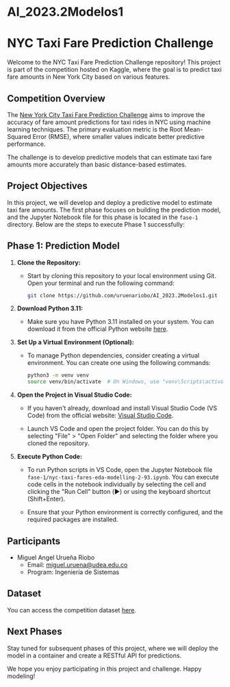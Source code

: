 # AI_2023.2Modelos1

# NYC Taxi Fare Prediction Challenge

Welcome to the NYC Taxi Fare Prediction Challenge repository! This project is part of the competition hosted on Kaggle, where the goal is to predict taxi fare amounts in New York City based on various features.

## Competition Overview

The [New York City Taxi Fare Prediction Challenge](https://www.kaggle.com/competitions/new-york-city-taxi-fare-prediction/overview) aims to improve the accuracy of fare amount predictions for taxi rides in NYC using machine learning techniques. The primary evaluation metric is the Root Mean-Squared Error (RMSE), where smaller values indicate better predictive performance.

The challenge is to develop predictive models that can estimate taxi fare amounts more accurately than basic distance-based estimates.

## Project Objectives

In this project, we will develop and deploy a predictive model to estimate taxi fare amounts. The first phase focuses on building the prediction model, and the Jupyter Notebook file for this phase is located in the `fase-1` directory. Below are the steps to execute Phase 1 successfully:

## Phase 1: Prediction Model

1. **Clone the Repository:**
   - Start by cloning this repository to your local environment using Git. Open your terminal and run the following command:

     ```bash
     git clone https://github.com/uruenariobo/AI_2023.2Modelos1.git
     ```

2. **Download Python 3.11:**
   - Make sure you have Python 3.11 installed on your system. You can download it from the official Python website [here](https://www.python.org/downloads/release/python-3110/).

3. **Set Up a Virtual Environment (Optional):**
   - To manage Python dependencies, consider creating a virtual environment. You can create one using the following commands:

     ```bash
     python3 -m venv venv
     source venv/bin/activate  # On Windows, use "venv\Scripts\activate"
     ```

4. **Open the Project in Visual Studio Code:**
   - If you haven't already, download and install Visual Studio Code (VS Code) from the official website: [Visual Studio Code](https://code.visualstudio.com/).

   - Launch VS Code and open the project folder. You can do this by selecting "File" > "Open Folder" and selecting the folder where you cloned the repository.

5. **Execute Python Code:**
   - To run Python scripts in VS Code, open the Jupyter Notebook file `fase-1/nyc-taxi-fares-eda-modelling-2-93.ipynb`. You can execute code cells in the notebook individually by selecting the cell and clicking the "Run Cell" button (▶️) or using the keyboard shortcut (Shift+Enter).

   - Ensure that your Python environment is correctly configured, and the required packages are installed.

## Participants

- Miguel Angel Urueña Riobo
  - Email: miguel.uruena@udea.edu.co
  - Program: Ingeniería de Sistemas

## Dataset

You can access the competition dataset [here](https://www.kaggle.com/competitions/new-york-city-taxi-fare-prediction/data).

## Next Phases

Stay tuned for subsequent phases of this project, where we will deploy the model in a container and create a RESTful API for predictions.

We hope you enjoy participating in this project and challenge. Happy modeling!

